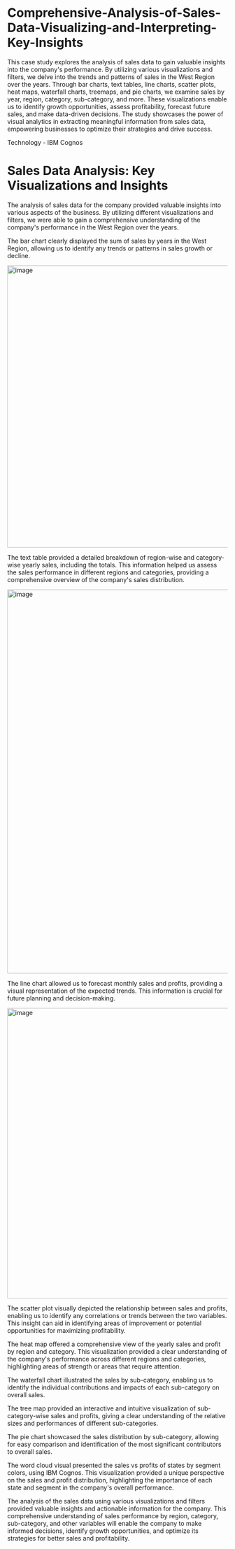# Comprehensive-Analysis-of-Sales-Data-Visualizing-and-Interpreting-Key-Insights
This case study explores the analysis of sales data to gain valuable insights into the company's performance. By utilizing various visualizations and filters, we delve into the trends and patterns of sales in the West Region over the years. Through bar charts, text tables, line charts, scatter plots, heat maps, waterfall charts, treemaps, and pie charts, we examine sales by year, region, category, sub-category, and more. These visualizations enable us to identify growth opportunities, assess profitability, forecast future sales, and make data-driven decisions. The study showcases the power of visual analytics in extracting meaningful information from sales data, empowering businesses to optimize their strategies and drive success.

Technology - IBM Cognos

# Sales Data Analysis: Key Visualizations and Insights
The analysis of sales data for the company provided valuable insights into various aspects of the business. By utilizing different visualizations and filters, we were able to gain a comprehensive understanding of the company's performance in the West Region over the years.

The bar chart clearly displayed the sum of sales by years in the West Region, allowing us to identify any trends or patterns in sales growth or decline.

<img width="645" alt="image" src="https://github.com/HarshChandravanshi/Comprehensive-Analysis-of-Sales-Data-Visualizing-and-Interpreting-Key-Insights/assets/90752233/437e8f01-d29a-4ff1-b016-ca018efa3e05">


The text table provided a detailed breakdown of region-wise and category-wise yearly sales, including the totals. This information helped us assess the sales performance in different regions and categories, providing a comprehensive overview of the company's sales distribution.

<img width="878" alt="image" src="https://github.com/HarshChandravanshi/Comprehensive-Analysis-of-Sales-Data-Visualizing-and-Interpreting-Key-Insights/assets/90752233/881acb88-4870-4bf6-914c-d04fe76938c3">


The line chart allowed us to forecast monthly sales and profits, providing a visual representation of the expected trends. This information is crucial for future planning and decision-making.

<img width="664" alt="image" src="https://github.com/HarshChandravanshi/Comprehensive-Analysis-of-Sales-Data-Visualizing-and-Interpreting-Key-Insights/assets/90752233/9b267403-cbe1-4816-9428-56c068b5bf8c">


The scatter plot visually depicted the relationship between sales and profits, enabling us to identify any correlations or trends between the two variables. This insight can aid in identifying areas of improvement or potential opportunities for maximizing profitability.

The heat map offered a comprehensive view of the yearly sales and profit by region and category. This visualization provided a clear understanding of the company's performance across different regions and categories, highlighting areas of strength or areas that require attention.

The waterfall chart illustrated the sales by sub-category, enabling us to identify the individual contributions and impacts of each sub-category on overall sales.

The tree map provided an interactive and intuitive visualization of sub-category-wise sales and profits, giving a clear understanding of the relative sizes and performances of different sub-categories.

The pie chart showcased the sales distribution by sub-category, allowing for easy comparison and identification of the most significant contributors to overall sales.

The word cloud visual presented the sales vs profits of states by segment colors, using IBM Cognos. This visualization provided a unique perspective on the sales and profit distribution, highlighting the importance of each state and segment in the company's overall performance.

The analysis of the sales data using various visualizations and filters provided valuable insights and actionable information for the company. This comprehensive understanding of sales performance by region, category, sub-category, and other variables will enable the company to make informed decisions, identify growth opportunities, and optimize its strategies for better sales and profitability.
